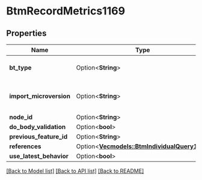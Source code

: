 # BtmRecordMetrics1169

## Properties

Name | Type | Description | Notes
------------ | ------------- | ------------- | -------------
**bt_type** | Option<**String**> | Type of JSON object. | [optional]
**import_microversion** | Option<**String**> | Microversion that resulted from the import. | [optional]
**node_id** | Option<**String**> |  | [optional]
**do_body_validation** | Option<**bool**> |  | [optional]
**previous_feature_id** | Option<**String**> |  | [optional]
**references** | Option<[**Vec<models::BtmIndividualQuery138>**](BTMIndividualQuery-138.md)> |  | [optional]
**use_latest_behavior** | Option<**bool**> |  | [optional]

[[Back to Model list]](../README.md#documentation-for-models) [[Back to API list]](../README.md#documentation-for-api-endpoints) [[Back to README]](../README.md)


